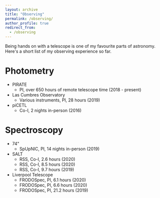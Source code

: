 ```yaml
---
layout: archive
title: "Observing"
permalink: /observing/
author_profile: true
redirect_from:
  - /observing
---
```


Being hands on with a telescope is one of my favourite parts of astronomy. Here's a short list of my observing experience so far.

Photometry
======
* PIRATE
  * PI, over 650 hours of remote telescope time (2018 - present)
* Las Cumbres Observatory
  * Various instruments, PI, 28 hours (2019)
* piCETL
  * Co-I, 2 nights in-person (2016)

Spectroscopy
======
* 74"
  * SpUpNIC, PI, 14 nights in-person (2019)
* SALT
  * RSS, Co-I, 2.6 hours (2020)
  * RSS, Co-I, 8.5 hours (2020)
  * RSS, Co-I, 9.7 hours (2019)
* Liverpool Telescope
  * FRODOSpec, PI, 6.1 hours (2020)
  * FRODOSpec, PI, 6.6 hours (2020)
  * FRODOSpec, PI, 21.2 hours (2019)

